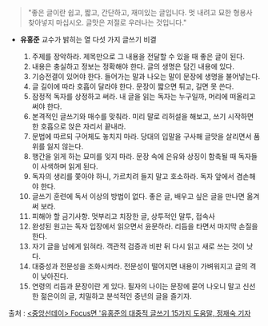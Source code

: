 
> "좋은 글이란 쉽고, 짧고, 간단하고, 재미있는 글입니다. 멋 내려고 묘한 형용사 찾아넣지 마십시오. 글맛은 저절로 우러나는 것입니다."

* **유홍준** 교수가 밝히는 열 다섯 가지 글쓰기 비결

	1. 주제를 장악하라. 제목만으로 그 내용을 전달할 수 있을 때 좋은 글이 된다.
	2. 내용은 충실하고 정보는 정확해야 한다. 글의 생명은 담긴 내용에 있다.
	3. 기승전결이 있어야 한다. 들어가는 말과 나오는 말이 문장에 생명을 불어넣는다.
	4. 글 길이에 따라 호흡이 달라야 한다. 문장이 짧으면 튀고, 길면 못 쓴다.
	5. 잠정적 독자를 상정하고 써라. 내 글을 읽는 독자는 누구일까, 머리에 떠올리고 써야 한다.
	6. 본격적인 글쓰기와 매수를 맞춰라. 미리 말로 리허설을 해보고, 쓰기 시작하면 한 호흡으로 앉은 자리서 끝내라.
	7. 문법에 따르되 구어체도 놓치지 마라. 당대의 입말을 구사해 글맛을 살리면서 품위를 잃지 않는다.
	8. 행간을 읽게 하는 묘미를 잊지 마라. 문장 속에 은유와 상징이 함축될 때 독자들이 사색하며 읽게 된다.
	9. 독자의 생리를 쫓아야 하니, 가르치려 들지 말고 호소하라. 독자 앞에서 겸손해야 한다.
	10. 글쓰기 훈련에 독서 이상의 방법이 없다. 좋은 글, 배우고 싶은 글을 만나면 옮겨 써 보라.
	11. 피해야 할 금기사항. 멋부리고 치장한 글, 상투적인 말투, 접속사
	12. 완성된 원고는 독자 입장에서 읽으면서 윤문하라. 리듬을 타면서 마지막 손질을 한다.
	13. 자기 글을 남에게 읽혀라. 객관적 검증과 비판 뒤 다시 읽고 새로 쓰는 것이 낫다.
	14. 대중성과 전문성을 조화시켜라. 전문성이 떨어지면 내용이 가벼워지고 글의 격이 낮아진다.
	15. 연령의 리듬과 문장이란 게 있다. 필자의 나이는 문장에 묻어 나오니 말고 신선한 젊은이의 글, 치밀하고 분석적인 중년의 글을 즐기자.

출처 : [<중앙선데이> Focus면 '유홍준의 대중적 글쓰기 15가지 도움말, 정재숙 기자](http://joongang.joinsmsn.com/article/563/11688563.html?ctg=1200)

